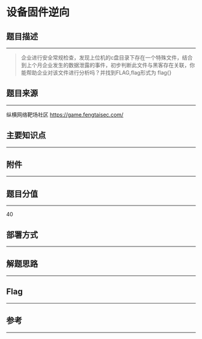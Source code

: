 # 设备固件逆向

## 题目描述
---
> 企业进行安全常规检查，发现上位机的c盘目录下存在一个特殊文件，结合到上个月企业发生的数据泄露的事件，初步判断此文件与黑客存在关联，你能帮助企业对该文件进行分析吗？并找到FLAG,flag形式为 flag{}

## 题目来源
---
纵横网络靶场社区 https://game.fengtaisec.com/

## 主要知识点
---


## 附件
---


## 题目分值
---
40

## 部署方式
---


## 解题思路
---


## Flag
---


## 参考
---
